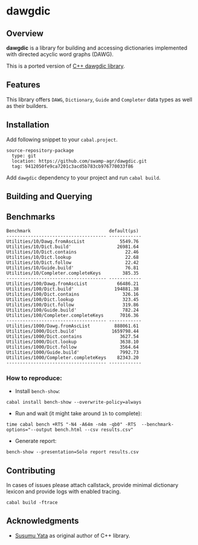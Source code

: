 # dawgdic

## Overview

**dawgdic** is a library for building and accessing 
dictionaries implemented with directed acyclic word 
graphs (DAWG).

This is a ported version of [C++ dawgdic library](https://github.com/s-yata/dawgdic).

## Features

This library offers `DAWG`, `Dictionary`, `Guide` and `Completer` data types as well as their builders.

## Installation

Add following snippet to your `cabal.project`.

```
source-repository-package
  type: git
  location: https://github.com/swamp-agr/dawgdic.git
  tag: 9412050fe9ca7201c3acd5b783cb976770033f86
```

Add `dawgdic` dependency to your project and run `cabal build`.


## Building and Querying

## Benchmarks

```
Benchmark                             default(μs)
------------------------------------- ------------
Utilities/10/Dawg.fromAscList             5549.76
Utilities/10/Dict.build'                 26981.64
Utilities/10/Dict.contains                  22.46
Utilities/10/Dict.lookup                    22.68
Utilities/10/Dict.follow                    22.42
Utilities/10/Guide.build'                   76.81
Utilities/10/Completer.completeKeys        385.35
------------------------------------- ------------
Utilities/100/Dawg.fromAscList           66486.21
Utilities/100/Dict.build'               194881.38
Utilities/100/Dict.contains                326.16
Utilities/100/Dict.lookup                  323.45
Utilities/100/Dict.follow                  319.86
Utilities/100/Guide.build'                 782.24
Utilities/100/Completer.completeKeys      7016.36
------------------------------------- ------------
Utilities/1000/Dawg.fromAscList         888061.61
Utilities/1000/Dict.build'             1659798.44
Utilities/1000/Dict.contains              3627.54
Utilities/1000/Dict.lookup                3638.10
Utilities/1000/Dict.follow                3564.64
Utilities/1000/Guide.build'               7992.73
Utilities/1000/Completer.completeKeys    82343.20
------------------------------------- ------------
```

### How to reproduce:

- Install `bench-show`:

```
cabal install bench-show --overwrite-policy=always
```

- Run and wait (it might take around `1h` to complete):

```
time cabal bench +RTS "-N4 -A64m -n4m -qb0" -RTS  --benchmark-options="--output bench.html --csv results.csv"
```

- Generate report:

```
bench-show --presentation=Solo report results.csv
```

## Contributing

In cases of issues please attach callstack, provide minimal dictionary lexicon and provide logs with enabled tracing.

```
cabal build -ftrace
```

## Acknowledgments

- [Susumu Yata](https://github.com/s-yata) as original author of C++ library.
